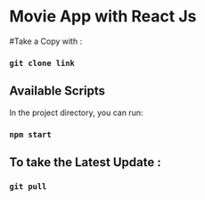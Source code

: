 # Movie App with React Js

#Take a Copy with :
### `git clone link`

## Available Scripts

In the project directory, you can run:

### `npm start`



## To take the Latest Update :

### `git pull`



